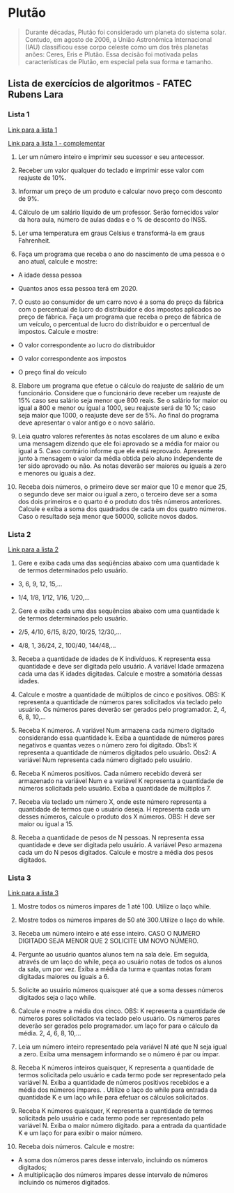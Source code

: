 # Plutão
> Durante décadas, Plutão foi considerado um planeta do sistema solar. Contudo, em agosto de 2006, a União Astronômica Internacional (IAU) classificou esse corpo celeste como um dos três planetas anões: Ceres, Eris e Plutão. Essa decisão foi motivada pelas características de Plutão, em especial pela sua forma e tamanho.

## Lista de exercícios de algoritmos - FATEC Rubens Lara

### Lista 1
[Link para a lista 1](listasdeExercicios/Lista1/Lista1Algoritmos.pdf)

[Link para a lista 1 - complementar](listasdeExercicios/Lista1/lista1-complementar.docx)

1. Ler um número inteiro e imprimir seu sucessor e seu antecessor.

2. Receber um valor qualquer do teclado e imprimir esse valor com reajuste de 10%.

3. Informar um preço de um produto e calcular novo preço com desconto de 9%.

4. Cálculo de um salário líquido de um professor. Serão fornecidos valor da hora aula, número de aulas dadas e o % de desconto do INSS.

5. Ler uma temperatura em graus Celsius e transformá-la em graus Fahrenheit.

6. Faça um programa que receba o ano do nascimento de uma pessoa e o ano atual, calcule e mostre:

  - A idade dessa pessoa

  - Quantos anos essa pessoa terá em 2020.

7. O custo ao consumidor de um carro novo é a soma do preço da fábrica com o percentual de lucro do distribuidor e dos impostos aplicados ao preço de fábrica. Faça um programa que receba o preço de fábrica de um veículo, o percentual de lucro do distribuidor e o percentual de impostos. Calcule e mostre:

  - O valor correspondente ao lucro do distribuidor

  - O valor correspondente aos impostos

  - O preço final do veículo

8. Elabore um programa que efetue o cálculo do reajuste de salário de um funcionário. Considere que o funcionário deve receber um reajuste de 15% caso seu salário seja menor que 800 reais. Se o salário for maior ou igual a 800 e menor ou igual a 1000, seu reajuste será de 10 %; caso seja maior que 1000, o reajuste deve ser de 5%. Ao final do programa deve apresentar o valor antigo e o novo salário.

9. Leia quatro valores referentes às notas escolares de um aluno e exiba uma mensagem dizendo que ele foi aprovado se a média for maior ou igual a 5. Caso contrário informe que ele está reprovado. Apresente junto à mensagem o valor da média obtida pelo aluno independente de ter sido aprovado ou não. As notas deverão ser maiores ou iguais a zero e menores ou iguais a dez.

10. Receba dois números, o primeiro deve ser maior que 10 e menor que 25, o segundo deve ser maior ou igual a zero, o terceiro deve ser a soma dos dois primeiros e o quarto é o produto dos três números anteriores. Calcule e exiba a soma dos quadrados de cada um dos quatro números. Caso o resultado seja menor que 50000, solicite novos dados.

### Lista 2
[Link para a lista 2](listasdeExercicios/Lista2/Lista2Algoritmos.pdf)

1. Gere e exiba cada uma das seqüências abaixo com uma quantidade k de termos determinados pelo usuário.

  - 3, 6, 9, 12, 15,...

  - 1/4, 1/8, 1/12, 1/16, 1/20,...

2. Gere e exiba cada uma das sequências abaixo com uma quantidade k de termos determinados pelo usuário.

  - 2/5, 4/10, 6/15, 8/20, 10/25, 12/30,...

  - 4/8, 1, 36/24, 2, 100/40, 144/48,...

3. Receba a quantidade de idades de K indivíduos. K representa essa quantidade e deve ser digitada pelo usuário. A variável Idade armazena cada uma das K idades digitadas. Calcule e mostre a somatória dessas idades.

4. Calcule e mostre a quantidade de múltiplos de cinco e positivos.
OBS: K representa a quantidade de números pares solicitados via teclado pelo usuário. Os números pares deverão ser gerados pelo programador.
2, 4, 6, 8, 10,...

5. Receba K números. A variável Num armazena cada número digitado considerando essa quantidade k. Exiba a quantidade de números pares negativos e quantas vezes o número zero foi digitado. Obs1: K representa a quantidade de números digitados pelo usuário.
Obs2: A variável Num representa cada número digitado pelo usuário.

6. Receba K números positivos. Cada número recebido deverá ser armazenado na variável Num e a variável K representa a quantidade de números solicitada pelo usuário. Exiba a quantidade de múltiplos 7.

7. Receba via teclado um número X, onde este número representa a quantidade de termos que o usuário deseja. H representa cada um desses números, calcule o produto dos X números.
OBS: H deve ser maior ou igual a 15.

8. Receba a quantidade de pesos de N pessoas. N representa essa quantidade e deve ser digitada pelo usuário. A variável Peso armazena cada um do N pesos digitados. Calcule e mostre a média dos pesos digitados.



### Lista 3
[Link para a lista 3](listasdeExercicios/Lista3/Lista3Algoritmos.pdf)

1. Mostre todos os números ímpares de 1 até 100. Utilize o laço while.

2. Mostre todos os números ímpares de 50 até 300.Utilize o laço do while.

3. Receba um número inteiro e até esse inteiro. CASO O NUMERO DIGITADO SEJA MENOR QUE 2 SOLICITE UM NOVO NÚMERO.

4. Pergunte ao usuário quantos alunos tem na sala dele. Em seguida, através de um laço do while, peça ao usuário notas de todos os alunos da sala, um por vez. Exiba a média da turma e quantas notas foram digitadas maiores ou iguais a 6.

5. Solicite ao usuário números quaisquer até que a soma desses números digitados seja o laço while.

6. Calcule e mostre a média dos cinco. OBS: K representa a quantidade de números pares solicitados via teclado pelo usuário. Os números pares deverão ser gerados pelo programador. um laço for para o cálculo da média. 2, 4, 6, 8, 10,...

7. Leia um número inteiro representado pela variável N até que N seja igual a zero. Exiba uma mensagem informando se o número é par ou ímpar.

8. Receba K números inteiros quaisquer, K representa a quantidade de termos solicitada pelo usuário e cada termo pode ser representado pela variável N. Exiba a quantidade de números positivos recebidos e a média dos números ímpares. . Utilize o laço do while para entrada da quantidade K e um laço while para efetuar os cálculos solicitados.

9. Receba K números quaisquer, K representa a quantidade de termos solicitada pelo usuário e cada termo pode ser representado pela variável N. Exiba o maior número digitado. para a entrada da quantidade K e um laço for para exibir o maior número.

10. Receba dois números. Calcule e mostre:
  - A soma dos números pares desse intervalo, incluindo os números digitados;
  - A multiplicação dos números ímpares desse intervalo de números incluindo os números digitados.

